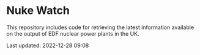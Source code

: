 # Nuke Watch

This repository includes code for retrieving the latest information available on the output of EDF nuclear power plants in the UK.

Last updated: 2022-12-28 09:08